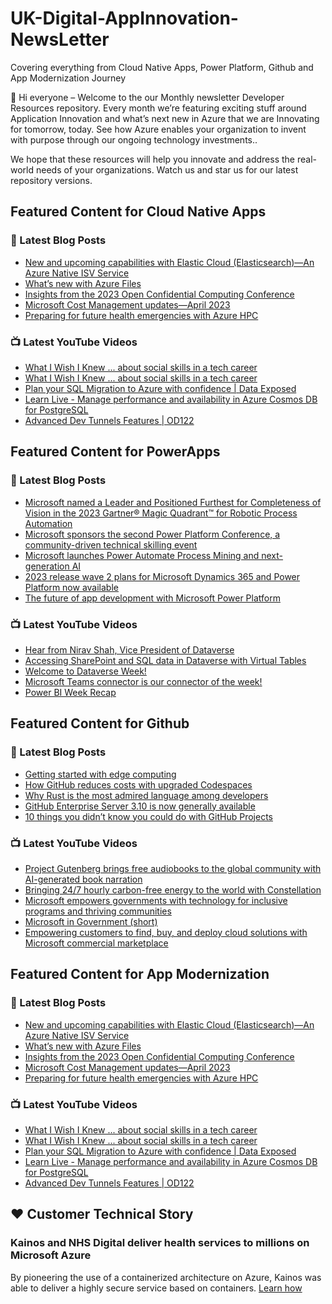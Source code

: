 # UK-Digital-AppInnovation-NewsLetter

Covering everything from Cloud Native Apps, Power Platform, Github and App Modernization Journey

👋 Hi everyone – Welcome to the our Monthly newsletter Developer Resources repository. Every month we’re featuring exciting stuff around Application Innovation and what’s next new in Azure that we are Innovating for tomorrow, today. See how Azure enables your organization to invent with purpose through our ongoing technology investments..


We hope that these resources will help you innovate and address the real-world needs of your organizations. Watch us and star us for our latest repository versions.

## Featured Content for Cloud Native Apps


### 📝 Latest Blog Posts

    
<!-- BLOGCNA:START -->
- [New and upcoming capabilities with Elastic Cloud (Elasticsearch)—An Azure Native ISV Service](https://azure.microsoft.com/blog/new-and-upcoming-capabilities-with-elastic-cloud-elasticsearch-an-azure-native-isv-service/)
- [What’s new with Azure Files](https://azure.microsoft.com/blog/what-s-new-with-azure-files/)
- [Insights from the 2023 Open Confidential Computing Conference](https://azure.microsoft.com/blog/insights-from-the-2023-open-confidential-computing-conference/)
- [Microsoft Cost Management updates—April 2023](https://azure.microsoft.com/blog/microsoft-cost-management-updates-april-2023/)
- [Preparing for future health emergencies with Azure HPC ](https://azure.microsoft.com/blog/preparing-for-future-health-emergencies-with-azure-hpc/)
<!-- BLOGCNA:END -->

### 📺 Latest YouTube Videos

 
<!-- YOUTUBECNA:START -->
- [What I Wish I Knew ... about social skills in a tech career](https://www.youtube.com/watch?v=F4bgcz7tnSI)
- [What I Wish I Knew ... about social skills in a tech career](https://www.youtube.com/watch?v=7BF0-YTfztI)
- [Plan your SQL Migration to Azure with confidence | Data Exposed](https://www.youtube.com/watch?v=-yq-hJaiJZE)
- [Learn Live - Manage performance and availability in Azure Cosmos DB for PostgreSQL](https://www.youtube.com/watch?v=CpdP-3yGuNo)
- [Advanced Dev Tunnels Features | OD122](https://www.youtube.com/watch?v=yCYLurylgj8)
<!-- YOUTUBECNA:END -->

##  Featured Content for PowerApps
### 📝 Latest Blog Posts
<!-- BLOGPOWER:START -->
- [Microsoft named a Leader and Positioned Furthest for Completeness of Vision in the 2023 Gartner® Magic Quadrant™ for Robotic Process Automation](https://powerautomate.microsoft.com/en-us/blog/microsoft-named-a-leader-and-positioned-furthest-for-completeness-of-vision-in-the-2023-gartner-magic-quadrant-for-robotic-process-automation/)
- [Microsoft sponsors the second Power Platform Conference, a community-driven technical skilling event](https://cloudblogs.microsoft.com/powerplatform/2023/07/25/microsoft-sponsors-the-second-power-platform-conference-a-community-driven-technical-skilling-event/)
- [Microsoft launches Power Automate Process Mining and next-generation AI](https://cloudblogs.microsoft.com/powerplatform/2023/07/18/microsoft-launches-power-automate-process-mining-and-next-generation-ai/)
- [2023 release wave 2 plans for Microsoft Dynamics 365 and Power Platform now available](https://cloudblogs.microsoft.com/dynamics365/bdm/2023/07/18/2023-release-wave-2-plans-for-microsoft-dynamics-365-and-power-platform-now-available/)
- [The future of app development with Microsoft Power Platform](https://cloudblogs.microsoft.com/powerplatform/2023/05/23/the-future-of-app-development-with-microsoft-power-platform/)
<!-- BLOGPOWER:END -->
 ### 📺 Latest YouTube Videos
    
<!-- YOUTUBEPOWER:START -->
- [Hear from Nirav Shah, Vice President of Dataverse](https://www.youtube.com/watch?v=4GkY5ZITavM)
- [Accessing SharePoint and SQL data in Dataverse with Virtual Tables](https://www.youtube.com/watch?v=OYmr9OWe6ps)
- [Welcome to Dataverse Week!](https://www.youtube.com/watch?v=7lMvk3YIIwM)
- [Microsoft Teams connector is our connector of the week!](https://www.youtube.com/watch?v=zBLdm4xWXUE)
- [Power BI Week Recap](https://www.youtube.com/watch?v=tAdoEzddAgI)
<!-- YOUTUBEPOWER:END -->

##  Featured Content for Github
### 📝 Latest Blog Posts
<!-- BLOGGITHUB:START -->
- [Getting started with edge computing](https://github.blog/2023-09-01-getting-started-with-edge-computing/)
- [How GitHub reduces costs with upgraded Codespaces](https://github.blog/2023-08-31-how-github-reduces-costs-with-upgraded-codespaces/)
- [Why Rust is the most admired language among developers](https://github.blog/2023-08-30-why-rust-is-the-most-admired-language-among-developers/)
- [GitHub Enterprise Server 3.10 is now generally available](https://github.blog/2023-08-29-github-enterprise-server-3-10-is-now-generally-available/)
- [10 things you didn’t know you could do with GitHub Projects](https://github.blog/2023-08-28-10-things-you-didnt-know-you-could-do-with-github-projects/)
<!-- BLOGGITHUB:END -->
### 📺 Latest YouTube Videos
<!-- YOUTUBEGITHUB:START -->
- [Project Gutenberg brings free audiobooks to the global community with AI-generated book narration](https://www.youtube.com/watch?v=iB01e1_xRgc)
- [Bringing 24/7 hourly carbon-free energy to the world with Constellation](https://www.youtube.com/watch?v=GEZc_4oZllM)
- [Microsoft empowers governments with technology for inclusive programs and thriving communities](https://www.youtube.com/watch?v=bUvoQ6IIzrY)
- [Microsoft in Government &lpar;short&rpar;](https://www.youtube.com/watch?v=7D40A1tkmmQ)
- [Empowering customers to find, buy, and deploy cloud solutions with Microsoft commercial marketplace](https://www.youtube.com/watch?v=QrmQKVlksJs)
<!-- YOUTUBEGITHUB:END -->
##  Featured Content for App Modernization
### 📝 Latest Blog Posts
<!-- BLOGAPPMOD:START -->
- [New and upcoming capabilities with Elastic Cloud (Elasticsearch)—An Azure Native ISV Service](https://azure.microsoft.com/blog/new-and-upcoming-capabilities-with-elastic-cloud-elasticsearch-an-azure-native-isv-service/)
- [What’s new with Azure Files](https://azure.microsoft.com/blog/what-s-new-with-azure-files/)
- [Insights from the 2023 Open Confidential Computing Conference](https://azure.microsoft.com/blog/insights-from-the-2023-open-confidential-computing-conference/)
- [Microsoft Cost Management updates—April 2023](https://azure.microsoft.com/blog/microsoft-cost-management-updates-april-2023/)
- [Preparing for future health emergencies with Azure HPC ](https://azure.microsoft.com/blog/preparing-for-future-health-emergencies-with-azure-hpc/)
<!-- BLOGAPPMOD:END -->
### 📺 Latest YouTube Videos
<!-- YOUTUBEAPPMOD:START -->
- [What I Wish I Knew ... about social skills in a tech career](https://www.youtube.com/watch?v=F4bgcz7tnSI)
- [What I Wish I Knew ... about social skills in a tech career](https://www.youtube.com/watch?v=7BF0-YTfztI)
- [Plan your SQL Migration to Azure with confidence | Data Exposed](https://www.youtube.com/watch?v=-yq-hJaiJZE)
- [Learn Live - Manage performance and availability in Azure Cosmos DB for PostgreSQL](https://www.youtube.com/watch?v=CpdP-3yGuNo)
- [Advanced Dev Tunnels Features | OD122](https://www.youtube.com/watch?v=yCYLurylgj8)
<!-- YOUTUBEAPPMOD:END -->


## ♥️ Customer Technical Story 

### Kainos and NHS Digital deliver health services to millions on Microsoft Azure

By pioneering the use of a containerized architecture on Azure, Kainos was able to deliver a highly secure service based on containers. [Learn how](https://customers.microsoft.com/en-us/story/1368348549535774520-kainos-and-nhs-digital-deliver-health-services-to-millions-on-microsoft-azure)

